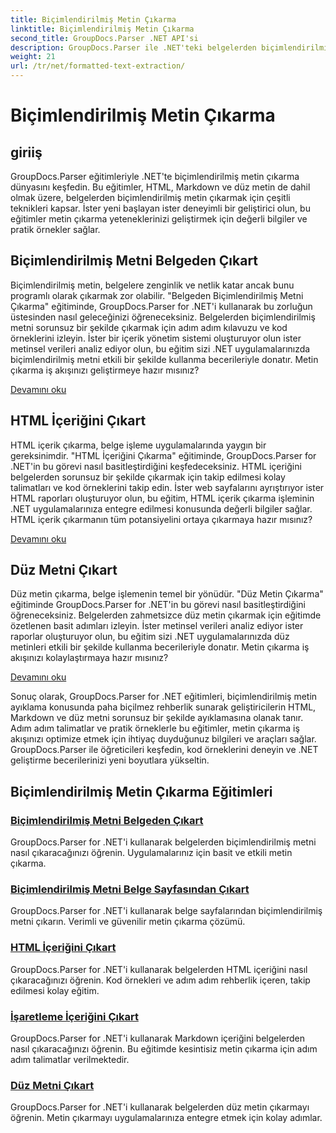 ```yaml
---
title: Biçimlendirilmiş Metin Çıkarma
linktitle: Biçimlendirilmiş Metin Çıkarma
second_title: GroupDocs.Parser .NET API'si
description: GroupDocs.Parser ile .NET'teki belgelerden biçimlendirilmiş metni verimli bir şekilde çıkarın. HTML, Markdown ve düz metni sorunsuz bir şekilde çıkarmayı öğrenin.
weight: 21
url: /tr/net/formatted-text-extraction/
---
```


# Biçimlendirilmiş Metin Çıkarma


## giriiş

GroupDocs.Parser eğitimleriyle .NET'te biçimlendirilmiş metin çıkarma dünyasını keşfedin. Bu eğitimler, HTML, Markdown ve düz metin de dahil olmak üzere, belgelerden biçimlendirilmiş metin çıkarmak için çeşitli teknikleri kapsar. İster yeni başlayan ister deneyimli bir geliştirici olun, bu eğitimler metin çıkarma yeteneklerinizi geliştirmek için değerli bilgiler ve pratik örnekler sağlar.

## Biçimlendirilmiş Metni Belgeden Çıkart

Biçimlendirilmiş metin, belgelere zenginlik ve netlik katar ancak bunu programlı olarak çıkarmak zor olabilir. "Belgeden Biçimlendirilmiş Metni Çıkarma" eğitiminde, GroupDocs.Parser for .NET'i kullanarak bu zorluğun üstesinden nasıl geleceğinizi öğreneceksiniz. Belgelerden biçimlendirilmiş metni sorunsuz bir şekilde çıkarmak için adım adım kılavuzu ve kod örneklerini izleyin. İster bir içerik yönetim sistemi oluşturuyor olun ister metinsel verileri analiz ediyor olun, bu eğitim sizi .NET uygulamalarınızda biçimlendirilmiş metni etkili bir şekilde kullanma becerileriyle donatır. Metin çıkarma iş akışınızı geliştirmeye hazır mısınız?

[Devamını oku](./extract-formatted-text-from-document/)

## HTML İçeriğini Çıkart

HTML içerik çıkarma, belge işleme uygulamalarında yaygın bir gereksinimdir. "HTML İçeriğini Çıkarma" eğitiminde, GroupDocs.Parser for .NET'in bu görevi nasıl basitleştirdiğini keşfedeceksiniz. HTML içeriğini belgelerden sorunsuz bir şekilde çıkarmak için takip edilmesi kolay talimatları ve kod örneklerini takip edin. İster web sayfalarını ayrıştırıyor ister HTML raporları oluşturuyor olun, bu eğitim, HTML içerik çıkarma işleminin .NET uygulamalarınıza entegre edilmesi konusunda değerli bilgiler sağlar. HTML içerik çıkarmanın tüm potansiyelini ortaya çıkarmaya hazır mısınız?

[Devamını oku](./extract-html-content/)

## Düz Metni Çıkart

Düz metin çıkarma, belge işlemenin temel bir yönüdür. "Düz Metin Çıkarma" eğitiminde GroupDocs.Parser for .NET'in bu görevi nasıl basitleştirdiğini öğreneceksiniz. Belgelerden zahmetsizce düz metin çıkarmak için eğitimde özetlenen basit adımları izleyin. İster metinsel verileri analiz ediyor ister raporlar oluşturuyor olun, bu eğitim sizi .NET uygulamalarınızda düz metinleri etkili bir şekilde kullanma becerileriyle donatır. Metin çıkarma iş akışınızı kolaylaştırmaya hazır mısınız?

[Devamını oku](./extract-plain-text/)

Sonuç olarak, GroupDocs.Parser for .NET eğitimleri, biçimlendirilmiş metin ayıklama konusunda paha biçilmez rehberlik sunarak geliştiricilerin HTML, Markdown ve düz metni sorunsuz bir şekilde ayıklamasına olanak tanır. Adım adım talimatlar ve pratik örneklerle bu eğitimler, metin çıkarma iş akışınızı optimize etmek için ihtiyaç duyduğunuz bilgileri ve araçları sağlar. GroupDocs.Parser ile öğreticileri keşfedin, kod örneklerini deneyin ve .NET geliştirme becerilerinizi yeni boyutlara yükseltin.
## Biçimlendirilmiş Metin Çıkarma Eğitimleri
### [Biçimlendirilmiş Metni Belgeden Çıkart](./extract-formatted-text-from-document/)
GroupDocs.Parser for .NET'i kullanarak belgelerden biçimlendirilmiş metni nasıl çıkaracağınızı öğrenin. Uygulamalarınız için basit ve etkili metin çıkarma.
### [Biçimlendirilmiş Metni Belge Sayfasından Çıkart](./extract-formatted-text-from-document-page/)
GroupDocs.Parser for .NET'i kullanarak belge sayfalarından biçimlendirilmiş metni çıkarın. Verimli ve güvenilir metin çıkarma çözümü.
### [HTML İçeriğini Çıkart](./extract-html-content/)
GroupDocs.Parser for .NET'i kullanarak belgelerden HTML içeriğini nasıl çıkaracağınızı öğrenin. Kod örnekleri ve adım adım rehberlik içeren, takip edilmesi kolay eğitim.
### [İşaretleme İçeriğini Çıkart](./extract-markdown-content/)
GroupDocs.Parser for .NET'i kullanarak Markdown içeriğini belgelerden nasıl çıkaracağınızı öğrenin. Bu eğitimde kesintisiz metin çıkarma için adım adım talimatlar verilmektedir.
### [Düz Metni Çıkart](./extract-plain-text/)
GroupDocs.Parser for .NET'i kullanarak belgelerden düz metin çıkarmayı öğrenin. Metin çıkarmayı uygulamalarınıza entegre etmek için kolay adımlar.